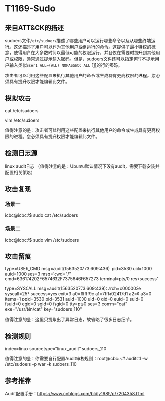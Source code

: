 # T1169-Sudo

## 来自ATT&CK的描述

sudoers文件`/etc/sudoers`描述了哪些用户可以运行哪些命令以及从哪些终端运行。这还描述了用户可以作为其他用户或组运行的命令。这提供了最小特权的概念，使得用户在大多数时间以最低可能的权限运行，并且仅在需要时提升到其他用户或权限，通常通过提示输入密码。但是，sudoers文件还可以指定何时不提示用户输入类似`user1 ALL=(ALL) NOPASSWD: ALL` [[1\]](https://blog.malwarebytes.com/threat-analysis/2017/04/new-osx-dok-malware-intercepts-web-traffic/)的行的密码。

攻击者可以利用这些配置来执行其他用户的命令或生成具有更高权限的进程。您必须具有提升权限才能编辑此文件。

## 模拟攻击

 cat /etc/sudoers

 vim /etc/sudoers

值得注意的是：攻击者可以利用这些配置来执行其他用户的命令或生成具有更高权限的进程。您必须具有提升权限才能编辑此文件。

## 检测日志源

linux audit日志 （值得注意的是：Ubuntu默认情况下没有audit，需要下载安装并配置相关策略）

## 攻击复现

### 场景一

icbc@icbc:/$ sudo cat /etc/sudoers

### 场景二

icbc@icbc:/$ sudo vim /etc/sudoers

## 攻击留痕

type=USER_CMD msg=audit(1563520773.609:436): pid=3530 uid=1000 auid=1000 ses=3 msg='cwd="/" cmd=636174202F6574632F7375646F657273 terminal=pts/0 res=success'

type=SYSCALL msg=audit(1563520773.609:439): arch=c000003e syscall=257 success=yes exit=3 a0=ffffff9c a1=7fffa02417d1 a2=0 a3=0 items=1 ppid=3530 pid=3531 auid=1000 uid=0 gid=0 euid=0 suid=0 fsuid=0 egid=0 sgid=0 fsgid=0 tty=pts0 ses=3 comm="cat" exe="/usr/bin/cat" key="sudoers_110"

值得注意的是：这里只提取出了异常日志，故省略了很多日志细节。

## 检测规则

index=linux sourcetype="linux_audit" sudoers_110

值得注意的是：你需要自行配置Audit审核规则：root@icbc:~# auditctl -w /etc/sudoers -p war -k sudoers_110

## 参考推荐

Audit配置手册：https://www.cnblogs.com/bldly1989/p/7204358.html

